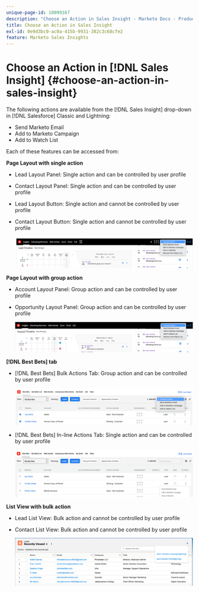```yaml
---
unique-page-id: 10099167
description: "Choose an Action in Sales Insight - Marketo Docs - Product Documentation"
title: Choose an Action in Sales Insight
exl-id: 0e9d3bc0-ac0a-415b-9931-382c3c68cfe2
feature: Marketo Sales Insights
---
```

# Choose an Action in [!DNL Sales Insight] {#choose-an-action-in-sales-insight}

The following actions are available from the [!DNL Sales Insight] drop-down in [!DNL Salesforce] Classic and Lightning:

* Send Marketo Email
* Add to Marketo Campaign
* Add to Watch List

Each of these features can be accessed from:

**Page Layout with single action**

* Lead Layout Panel: Single action and can be controlled by user profile
* Contact Layout Panel: Single action and can be controlled by user profile
* Lead Layout Button: Single action and cannot be controlled by user profile
* Contact Layout Button: Single action and cannot be controlled by user profile

   ![](assets/choose-an-action-in-sales-insight-1.png)

**Page Layout with group action**

* Account Layout Panel: Group action and can be controlled by user profile
* Opportunity Layout Panel: Group action and can be controlled by user profile

   ![](assets/choose-an-action-in-sales-insight-2.png)

**[!DNL Best Bets] tab**

* [!DNL Best Bets] Bulk Actions Tab: Group action and can be controlled by user profile

   ![](assets/choose-an-action-in-sales-insight-3.png)

* [!DNL Best Bets] In-line Actions Tab: Single action and can be controlled by user profile

   ![](assets/choose-an-action-in-sales-insight-4.png)

**List View with bulk action**

* Lead List View: Bulk action and cannot be controlled by user profile
* Contact List View: Bulk action and cannot be controlled by user profile

   ![](assets/choose-an-action-in-sales-insight-5.png)
